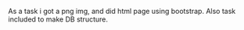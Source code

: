 As a task i got a png img, and did html page using bootstrap.
Also task included to make DB structure.
